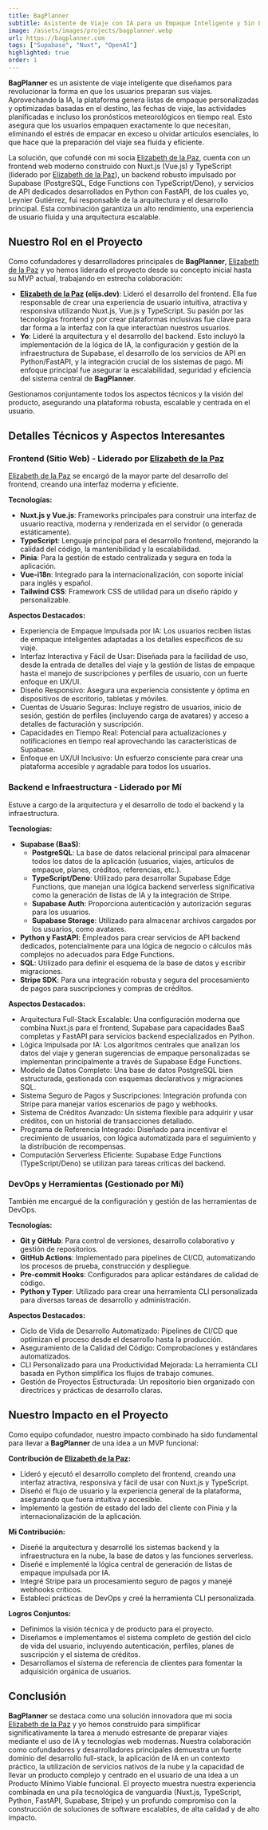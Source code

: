 ```yaml
---
title: BagPlanner
subtitle: Asistente de Viaje con IA para un Empaque Inteligente y Sin Estrés
image: /assets/images/projects/bagplanner.webp
url: https://bagplanner.com
tags: ["Supabase", "Nuxt", "OpenAI"]
highlighted: true
order: 1
---
```


**BagPlanner** es un asistente de viaje inteligente que diseñamos para revolucionar la forma en que los usuarios preparan sus viajes. Aprovechando la IA, la plataforma genera listas de empaque personalizadas y optimizadas basadas en el destino, las fechas de viaje, las actividades planificadas e incluso los pronósticos meteorológicos en tiempo real. Esto asegura que los usuarios empaquen exactamente lo que necesitan, eliminando el estrés de empacar en exceso u olvidar artículos esenciales, lo que hace que la preparación del viaje sea fluida y eficiente.

La solución, que cofundé con mi socia [Elizabeth de la Paz](https://elijs.dev/), cuenta con un frontend web moderno construido con Nuxt.js (Vue.js) y TypeScript (liderado por [Elizabeth de la Paz](https://elijs.dev/)), un backend robusto impulsado por Supabase (PostgreSQL, Edge Functions con TypeScript/Deno), y servicios de API dedicados desarrollados en Python con FastAPI, de los cuales yo, Leynier Gutiérrez, fui responsable de la arquitectura y el desarrollo principal. Esta combinación garantiza un alto rendimiento, una experiencia de usuario fluida y una arquitectura escalable.

## Nuestro Rol en el Proyecto

Como cofundadores y desarrolladores principales de **BagPlanner**, [Elizabeth de la Paz](https://elijs.dev/) y yo hemos liderado el proyecto desde su concepto inicial hasta su MVP actual, trabajando en estrecha colaboración:

- **[Elizabeth de la Paz](https://elijs.dev/) (elijs.dev)**: Lideró el desarrollo del frontend. Ella fue responsable de crear una experiencia de usuario intuitiva, atractiva y responsiva utilizando Nuxt.js, Vue.js y TypeScript. Su pasión por las tecnologías frontend y por crear plataformas inclusivas fue clave para dar forma a la interfaz con la que interactúan nuestros usuarios.
- **Yo**: Lideré la arquitectura y el desarrollo del backend. Esto incluyó la implementación de la lógica de IA, la configuración y gestión de la infraestructura de Supabase, el desarrollo de los servicios de API en Python/FastAPI, y la integración crucial de los sistemas de pago. Mi enfoque principal fue asegurar la escalabilidad, seguridad y eficiencia del sistema central de **BagPlanner**.

Gestionamos conjuntamente todos los aspectos técnicos y la visión del producto, asegurando una plataforma robusta, escalable y centrada en el usuario.

## Detalles Técnicos y Aspectos Interesantes

### Frontend (Sitio Web) - Liderado por [Elizabeth de la Paz](https://elijs.dev/)

[Elizabeth de la Paz](https://elijs.dev/) se encargó de la mayor parte del desarrollo del frontend, creando una interfaz moderna y eficiente.

**Tecnologías:**

- **Nuxt.js y Vue.js**: Frameworks principales para construir una interfaz de usuario reactiva, moderna y renderizada en el servidor (o generada estáticamente).
- **TypeScript**: Lenguaje principal para el desarrollo frontend, mejorando la calidad del código, la mantenibilidad y la escalabilidad.
- **Pinia**: Para la gestión de estado centralizada y segura en toda la aplicación.
- **Vue-i18n**: Integrado para la internacionalización, con soporte inicial para inglés y español.
- **Tailwind CSS**: Framework CSS de utilidad para un diseño rápido y personalizable.

**Aspectos Destacados:**

- Experiencia de Empaque Impulsada por IA: Los usuarios reciben listas de empaque inteligentes adaptadas a los detalles específicos de su viaje.
- Interfaz Interactiva y Fácil de Usar: Diseñada para la facilidad de uso, desde la entrada de detalles del viaje y la gestión de listas de empaque hasta el manejo de suscripciones y perfiles de usuario, con un fuerte enfoque en UX/UI.
- Diseño Responsivo: Asegura una experiencia consistente y óptima en dispositivos de escritorio, tabletas y móviles.
- Cuentas de Usuario Seguras: Incluye registro de usuarios, inicio de sesión, gestión de perfiles (incluyendo carga de avatares) y acceso a detalles de facturación y suscripción.
- Capacidades en Tiempo Real: Potencial para actualizaciones y notificaciones en tiempo real aprovechando las características de Supabase.
- Enfoque en UX/UI Inclusivo: Un esfuerzo consciente para crear una plataforma accesible y agradable para todos los usuarios.

### Backend e Infraestructura - Liderado por Mí

Estuve a cargo de la arquitectura y el desarrollo de todo el backend y la infraestructura.

**Tecnologías:**

- **Supabase (BaaS)**:
  - **PostgreSQL**: La base de datos relacional principal para almacenar todos los datos de la aplicación (usuarios, viajes, artículos de empaque, planes, créditos, referencias, etc.).
  - **TypeScript/Deno**: Utilizado para desarrollar Supabase Edge Functions, que manejan una lógica backend serverless significativa como la generación de listas de IA y la integración de Stripe.
  - **Supabase Auth**: Proporciona autenticación y autorización seguras para los usuarios.
  - **Supabase Storage**: Utilizado para almacenar archivos cargados por los usuarios, como avatares.
- **Python y FastAPI**: Empleados para crear servicios de API backend dedicados, potencialmente para una lógica de negocio o cálculos más complejos no adecuados para Edge Functions.
- **SQL**: Utilizado para definir el esquema de la base de datos y escribir migraciones.
- **Stripe SDK**: Para una integración robusta y segura del procesamiento de pagos para suscripciones y compras de créditos.

**Aspectos Destacados:**

- Arquitectura Full-Stack Escalable: Una configuración moderna que combina Nuxt.js para el frontend, Supabase para capacidades BaaS completas y FastAPI para servicios backend especializados en Python.
- Lógica Impulsada por IA: Los algoritmos centrales que analizan los datos del viaje y generan sugerencias de empaque personalizadas se implementan principalmente a través de Supabase Edge Functions.
- Modelo de Datos Completo: Una base de datos PostgreSQL bien estructurada, gestionada con esquemas declarativos y migraciones SQL.
- Sistema Seguro de Pagos y Suscripciones: Integración profunda con Stripe para manejar varios escenarios de pago y webhooks.
- Sistema de Créditos Avanzado: Un sistema flexible para adquirir y usar créditos, con un historial de transacciones detallado.
- Programa de Referencia Integrado: Diseñado para incentivar el crecimiento de usuarios, con lógica automatizada para el seguimiento y la distribución de recompensas.
- Computación Serverless Eficiente: Supabase Edge Functions (TypeScript/Deno) se utilizan para tareas críticas del backend.

### DevOps y Herramientas (Gestionado por Mí)

También me encargué de la configuración y gestión de las herramientas de DevOps.

**Tecnologías:**

- **Git y GitHub**: Para control de versiones, desarrollo colaborativo y gestión de repositorios.
- **GitHub Actions**: Implementado para pipelines de CI/CD, automatizando los procesos de prueba, construcción y despliegue.
- **Pre-commit Hooks**: Configurados para aplicar estándares de calidad de código.
- **Python y Typer**: Utilizado para crear una herramienta CLI personalizada para diversas tareas de desarrollo y administración.

**Aspectos Destacados:**

- Ciclo de Vida de Desarrollo Automatizado: Pipelines de CI/CD que optimizan el proceso desde el desarrollo hasta la producción.
- Aseguramiento de la Calidad del Código: Comprobaciones y estándares automatizados.
- CLI Personalizado para una Productividad Mejorada: La herramienta CLI basada en Python simplifica los flujos de trabajo comunes.
- Gestión de Proyectos Estructurada: Un repositorio bien organizado con directrices y prácticas de desarrollo claras.

## Nuestro Impacto en el Proyecto

Como equipo cofundador, nuestro impacto combinado ha sido fundamental para llevar a **BagPlanner** de una idea a un MVP funcional:

**Contribución de [Elizabeth de la Paz](https://elijs.dev/):**

- Lideró y ejecutó el desarrollo completo del frontend, creando una interfaz atractiva, responsiva y fácil de usar con Nuxt.js y TypeScript.
- Diseñó el flujo de usuario y la experiencia general de la plataforma, asegurando que fuera intuitiva y accesible.
- Implementó la gestión de estado del lado del cliente con Pinia y la internacionalización de la aplicación.

**Mi Contribución:**

- Diseñé la arquitectura y desarrollé los sistemas backend y la infraestructura en la nube, la base de datos y las funciones serverless.
- Diseñé e implementé la lógica central de generación de listas de empaque impulsada por IA.
- Integré Stripe para un procesamiento seguro de pagos y manejé webhooks críticos.
- Establecí prácticas de DevOps y creé la herramienta CLI personalizada.

**Logros Conjuntos:**

- Definimos la visión técnica y de producto para el proyecto.
- Diseñamos e implementamos el sistema completo de gestión del ciclo de vida del usuario, incluyendo autenticación, perfiles, planes de suscripción y el sistema de créditos.
- Desarrollamos el sistema de referencia de clientes para fomentar la adquisición orgánica de usuarios.

## Conclusión

**BagPlanner** se destaca como una solución innovadora que mi socia [Elizabeth de la Paz](https://elijs.dev/) y yo hemos construido para simplificar significativamente la tarea a menudo estresante de preparar viajes mediante el uso de IA y tecnologías web modernas. Nuestra colaboración como cofundadores y desarrolladores principales demuestra un fuerte dominio del desarrollo full-stack, la aplicación de IA en un contexto práctico, la utilización de servicios nativos de la nube y la capacidad de llevar un producto complejo y centrado en el usuario de una idea a un Producto Mínimo Viable funcional. El proyecto muestra nuestra experiencia combinada en una pila tecnológica de vanguardia (Nuxt.js, TypeScript, Python, FastAPI, Supabase, Stripe) y un profundo compromiso con la construcción de soluciones de software escalables, de alta calidad y de alto impacto.
